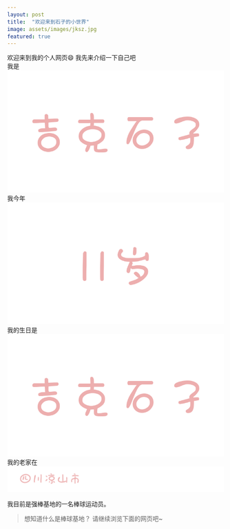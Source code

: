 ```yaml
---
layout: post
title:  "欢迎来到石子的小世界"
image: assets/images/jksz.jpg
featured: true
---
```

欢迎来到我的个人网页😄
我先来介绍一下自己吧  
我是  
![100](../assets/images/吉克石子.png)  
我今年
![100](../assets/images/11岁.png)  
我的生日是
![100](../assets/images/吉克石子.png)  
我的老家在
![100](../assets/images/四川.png)  

我目前是强棒基地的一名棒球运动员。
> 想知道什么是棒球基地？ 请继续浏览下面的网页吧~


  
